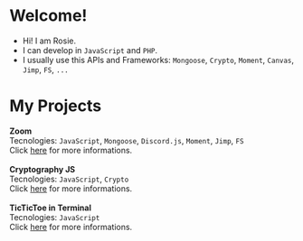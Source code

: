 #  Welcome!
- Hi! I am Rosie.
- I can develop in `JavaScript` and `PHP`.
- I usually use this APIs and Frameworks: `Mongoose`, `Crypto`, `Moment`, `Canvas`, `Jimp`, `FS`, `...`

# My Projects

**Zoom** \
Tecnologies: `JavaScript`, `Mongoose`, `Discord.js`, `Moment`, `Jimp`, `FS`\
Click [here](https://website-zoom.glitch.me) for more informations.
<br>
<br>
**Cryptography JS** \
Tecnologies: `JavaScript`, `Crypto`\
Click [here](https://github.com/lovellyrosie/cryptography-js) for more informations.
<br>
<br>
**TicTicToe in Terminal** \
Tecnologies: `JavaScript`\
Click [here](https://github.com/lovellyrosie/tictactoe-js) for more informations.
<br>
<br>
